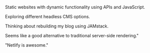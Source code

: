 Static websites with dynamic functionality using APIs and JavaScript.

Exploring different headless CMS options.

Thinking about rebuilding my blog using JAMstack.

Seems like a good alternative to traditional server-side rendering."

"Netlify is awesome."